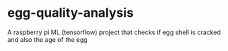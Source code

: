 # egg-quality-analysis
A raspberry pi ML (tensorflow) project that checks if egg shell is cracked and also the age of the egg
